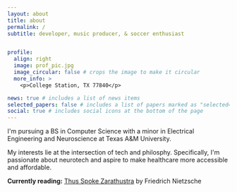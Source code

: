 ```yaml
---
layout: about
title: about
permalink: /
subtitle: developer, music producer, & soccer enthusiast


profile:
  align: right
  image: prof_pic.jpg
  image_circular: false # crops the image to make it circular
  more_info: >
    <p>College Station, TX 77840</p>

news: true # includes a list of news items
selected_papers: false # includes a list of papers marked as "selected={true}"
social: true # includes social icons at the bottom of the page
---
```


I'm pursuing a BS in Computer Science with a minor in Electrical Engineering and Neuroscience at Texas A&M University. 

My interests lie at the intersection of tech and philosphy. Specifically, I'm passionate about neurotech and aspire to make healthcare more accessible and affordable.

<b>Currently reading:</b> [Thus Spoke Zarathustra](https://www.goodreads.com/book/show/51893.Thus_Spoke_Zarathustra) by Friedrich Nietzsche